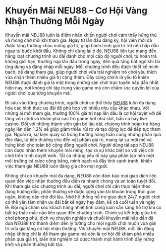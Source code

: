 # Khuyến Mãi NEU88 – Cơ Hội Vàng Nhận Thưởng Mỗi Ngày

Khuyến mãi NEU88 luôn là điểm nhấn khiến người chơi cảm thấy hứng thú và mong chờ mỗi khi tham gia. Ngay từ lần đầu đăng ký, hội viên mới đã được tặng thưởng chào mừng giá trị, giúp hành trình giải trí trở nên hấp dẫn ngay từ bước khởi đầu. Không chỉ dừng lại ở đó, NEU88 liên tục mang đến hàng loạt chương trình ưu đãi dành cho mọi cấp độ người chơi, từ hoàn trả không giới hạn, thưởng nạp lần đầu trong ngày, đến quà tặng bất ngờ khi tải ứng dụng và đăng nhập mỗi ngày. Mỗi chương trình đều được thiết kế minh bạch, dễ dàng tham gia, giúp người chơi vừa trải nghiệm trò chơi yêu thích vừa nhận thêm nhiều giá trị cộng thêm. Đây cũng chính là yếu tố khiến NEU88 được đánh giá là một trong những sân chơi trực tuyến hấp dẫn nhất hiện nay, nơi không chỉ tập trung vào game mà còn chăm sóc quyền lợi của người chơi qua từng khuyến mãi.

Đi sâu vào từng chương trình, người chơi có thể thấy <a href="https://neu88.mobi">NEU88</a> luôn đa dạng hóa các hình thức ưu đãi để phù hợp với nhiều nhu cầu khác nhau. Với những ai mới tham gia, thưởng 100% giá trị nạp lần đầu là cơ hội tuyệt vời để tăng vốn chơi và khám phá các trò game hot như slot, bắn cá hay live casino. Đối với những thành viên gắn bó lâu dài, chương trình hoàn trả hàng ngày lên đến 1.2% sẽ giúp giảm thiểu rủi ro và tạo động lực để tiếp tục tham gia. Ngoài ra, sự kiện quay số trúng thưởng hàng tuần cùng những phần quà độc đáo, từ tiền thưởng cho đến vật phẩm giá trị, mang lại sự mới mẻ và hứng khởi cho toàn bộ cộng đồng người chơi. Người dùng tải app NEU88 còn được nhận thêm khuyến mãi riêng, tạo ra sự khác biệt so với việc chỉ chơi trên trình duyệt web. Tất cả những yếu tố này góp phần tạo nên một môi trường cá cược công bằng, minh bạch và đầy tính cạnh tranh, khiến việc tham gia NEU88 luôn đáng giá cho mọi người.

Không chỉ có khuyến mãi đa dạng, NEU88 còn đảm bảo mọi giao dịch liên quan đến việc nhận thưởng đều diễn ra nhanh chóng và an toàn tuyệt đối. Khi tham gia các chương trình ưu đãi, người chơi chỉ cần thực hiện theo đúng hướng dẫn, phần thưởng sẽ được cộng vào tài khoản trong thời gian ngắn, không cần chờ đợi lâu. Nhờ hệ thống hỗ trợ giao dịch 24/7, người chơi có thể yên tâm nhận ưu đãi bất kể ngày hay đêm, kể cả cuối tuần và ngày lễ. Đội ngũ chăm sóc khách hàng nhiệt tình cũng luôn sẵn sàng hỗ trợ khi có bất kỳ thắc mắc nào liên quan đến chương trình. Chính sự kết hợp giữa trò chơi phong phú, dịch vụ chuyên nghiệp và chuỗi khuyến mãi hấp dẫn đã đưa NEU88 trở thành điểm đến lý tưởng cho mọi người chơi muốn vừa giải trí vừa gia tăng cơ hội nhận thưởng. Với khuyến mãi NEU88, mỗi lần đăng nhập không chỉ là để tham gia game mà còn là cơ hội để khám phá nhiều phần quà giá trị, biến trải nghiệm cá cược thành một hành trình đầy hứng khởi và phần thưởng bất tận.
